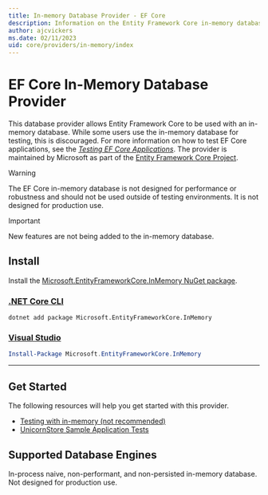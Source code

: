 ```yaml
---
title: In-memory Database Provider - EF Core
description: Information on the Entity Framework Core in-memory database provider
author: ajcvickers
ms.date: 02/11/2023
uid: core/providers/in-memory/index
---
```

# EF Core In-Memory Database Provider

This database provider allows Entity Framework Core to be used with an in-memory database. While some users use the in-memory database for testing, this is discouraged. For more information on how to test EF Core applications, see the [_Testing EF Core Applications_](xref:core/testing/index). The provider is maintained by Microsoft as part of the [Entity Framework Core Project](https://github.com/dotnet/efcore).

> [!WARNING]
> The EF Core in-memory database is not designed for performance or robustness and should not be used outside of testing environments. It is not designed for production use.

> [!IMPORTANT]
> New features are not being added to the in-memory database.

## Install

Install the [Microsoft.EntityFrameworkCore.InMemory NuGet package](https://www.nuget.org/packages/Microsoft.EntityFrameworkCore.InMemory/).

### [.NET Core CLI](#tab/dotnet-core-cli)

```dotnetcli
dotnet add package Microsoft.EntityFrameworkCore.InMemory
```

### [Visual Studio](#tab/vs)

```powershell
Install-Package Microsoft.EntityFrameworkCore.InMemory
```

***

## Get Started

The following resources will help you get started with this provider.

* [Testing with in-memory (not recommended)](xref:core/testing/testing-without-the-database#inmemory-provider)
* [UnicornStore Sample Application Tests](https://github.com/rowanmiller/UnicornStore/blob/master/UnicornStore/src/UnicornStore.Tests/Controllers/ShippingControllerTests.cs)

## Supported Database Engines

In-process naive, non-performant, and non-persisted in-memory database. Not designed for production use.

